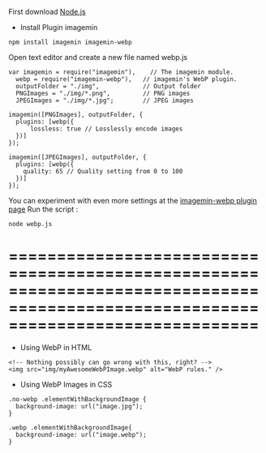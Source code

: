 First download [Node.js](https://nodejs.org/en/download/) 

* Install Plugin imagemin
```
npm install imagemin imagemin-webp
```

Open text editor and create a new file named webp.js

```
var imagemin = require("imagemin"),    // The imagemin module.
  webp = require("imagemin-webp"),   // imagemin's WebP plugin.
  outputFolder = "./img",            // Output folder
  PNGImages = "./img/*.png",         // PNG images
  JPEGImages = "./img/*.jpg";        // JPEG images

imagemin([PNGImages], outputFolder, {
  plugins: [webp({
      lossless: true // Losslessly encode images
  })]
});

imagemin([JPEGImages], outputFolder, {
  plugins: [webp({
    quality: 65 // Quality setting from 0 to 100
  })]
});
```
You can experiment with even more settings at the [imagemin-webp plugin page](https://www.npmjs.com/package/imagemin-webp)
Run the script :
```
node webp.js
```

==================================================================================================================================
==================================================================================================================================

* Using WebP in HTML
```
<!-- Nothing possibly can go wrong with this, right? -->
<img src="img/myAwesomeWebPImage.webp" alt="WebP rules." />
```

* Using WebP Images in CSS

```
.no-webp .elementWithBackgroundImage {
  background-image: url("image.jpg");
}

.webp .elementWithBackgroundImage{
  background-image: url("image.webp");
}
```
